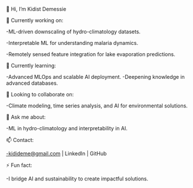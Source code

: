 
👋 Hi, I’m Kidist Demessie


🔭 Currently working on:

-ML-driven downscaling of hydro-climatology datasets.

-Interpretable ML for understanding malaria dynamics.

-Remotely sensed feature integration for lake evaporation predictions.

🌱 Currently learning:

-Advanced MLOps and scalable AI deployment.
-Deepening knowledge in advanced databases.

👯 Looking to collaborate on:

-Climate modeling, time series analysis, and AI for environmental solutions.

💬 Ask me about:

-ML in hydro-climatology and interpretability in AI.

📫 Contact:

-kidideme@gmail.com | LinkedIn | GitHub

⚡ Fun fact:

-I bridge AI and sustainability to create impactful solutions.

